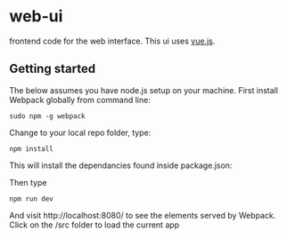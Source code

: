 # web-ui
frontend code for the web interface. This ui uses [vue.js](http://vuejs.org/).

## Getting started
The below assumes you have node.js setup on your machine.
First install Webpack globally from command line:

```
sudo npm -g webpack
```


Change to your local repo folder, type:

```
npm install
```

This will install the dependancies found inside package.json:

Then type

```
npm run dev
```

And visit http://localhost:8080/ to see the elements served by Webpack. Click on the /src folder to load the current app
